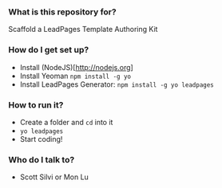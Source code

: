 ### What is this repository for? ###

Scaffold a LeadPages Template Authoring Kit

### How do I get set up? ###

* Install (NodeJS)[http://nodejs.org]
* Install Yeoman `npm install -g yo`
* Install LeadPages Generator: `npm install -g yo leadpages`

### How to run it? ###

* Create a folder and `cd` into it
* `yo leadpages`
* Start coding!


### Who do I talk to? ###

* Scott Silvi or Mon Lu
